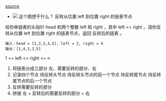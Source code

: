 [source](https://leetcode.cn/problems/reverse-linked-list-ii/)

- ![](https://assets.leetcode.com/uploads/2021/02/19/rev2ex2.jpg)
    这个图想干什么？
    反转从位置 left 到位置 right 的链表节点

给你单链表的头指针 head 和两个整数 left 和 right ，其中 left <= right 。请你反转从位置 left 到位置 right 的链表节点，返回 反转后的链表 。
```
输入：head = [1,2,3,4,5], left = 2, right = 4
输出：[1,4,3,2,5]
```
1 <= left <= right <= n

1. 将链表分成三部分 左、需要反转的部分、右
2. 记录四个节点 待反转头节点 待反转头节点的前一个节点
    待反转尾节点 待反转尾节点的后一个节点
3. 反转需要反转的部分
4. 拼接 左 + 反转后的需要反转的部分 + 右

